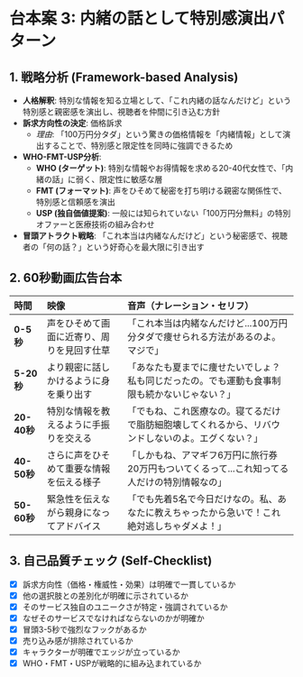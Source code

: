# 台本案 3: 内緒の話として特別感演出パターン

## 1. 戦略分析 (Framework-based Analysis)

* **人格解釈**: 特別な情報を知る立場として、「これ内緒の話なんだけど」という特別感と親密感を演出し、視聴者を仲間に引き込む方針
* **訴求方向性の決定**: 価格訴求
  * *理由*: 「100万円分タダ」という驚きの価格情報を「内緒情報」として演出することで、特別感と限定性を同時に強調できるため
* **WHO-FMT-USP分析**:
  * **WHO (ターゲット)**: 特別な情報やお得情報を求める20-40代女性で、「内緒の話」に弱く、限定性に敏感な層
  * **FMT (フォーマット)**: 声をひそめて秘密を打ち明ける親密な関係性で、特別感と信頼感を演出
  * **USP (独自価値提案)**: 一般には知られていない「100万円分無料」の特別オファーと医療技術の組み合わせ
* **冒頭アトラクト戦略**: 「これ本当は内緒なんだけど」という秘密感で、視聴者の「何の話？」という好奇心を最大限に引き出す

## 2. 60秒動画広告台本

| 時間      | 映像                               | 音声（ナレーション・セリフ）                               | 
| :-------- | :--------------------------------- | :--------------------------------------------------------- |
| **0-5秒** | 声をひそめて画面に近寄り、周りを見回す仕草 | 「これ本当は内緒なんだけど...100万円分タダで痩せられる方法があるのよ。マジで」 |
| **5-20秒**| より親密に話しかけるように身を乗り出す | 「あなたも夏までに痩せたいでしょ？私も同じだったの。でも運動も食事制限も続かないじゃない？」 |
| **20-40秒**| 特別な情報を教えるように手振りを交える | 「でもね、これ医療なの。寝てるだけで脂肪細胞壊してくれるから、リバウンドしないのよ。エグくない？」 |
| **40-50秒**| さらに声をひそめて重要な情報を伝える様子 | 「しかもね、アマギフ6万円に旅行券20万円もついてくるって...これ知ってる人だけの特別情報なの」 |
| **50-60秒**| 緊急性を伝えながら親身になってアドバイス | 「でも先着5名で今日だけなの。私、あなたに教えちゃったから急いで！これ絶対逃しちゃダメよ！」 |

## 3. 自己品質チェック (Self-Checklist)

- [x] 訴求方向性（価格・権威性・効果）は明確で一貫しているか
- [x] 他の選択肢との差別化が明確に示されているか
- [x] そのサービス独自のユニークさが特定・強調されているか
- [x] なぜそのサービスでなければならないのかが明確か
- [x] 冒頭3-5秒で強烈なフックがあるか
- [x] 売り込み感が排除されているか
- [x] キャラクターが明確でエッジが立っているか
- [x] WHO・FMT・USPが戦略的に組み込まれているか